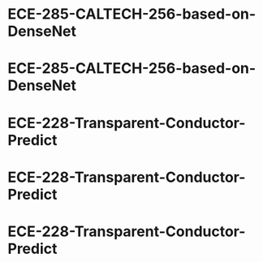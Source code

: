 # ECE-285-CALTECH-256-based-on-DenseNet
# ECE-285-CALTECH-256-based-on-DenseNet
# ECE-228-Transparent-Conductor-Predict
# ECE-228-Transparent-Conductor-Predict
# ECE-228-Transparent-Conductor-Predict
